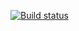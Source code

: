 [![Build status](https://ci.appveyor.com/api/projects/status/qwp8ddit5m4jvx71/branch/main?svg=true)](https://ci.appveyor.com/project/VasiliyMalyukov/rest-api/branch/main)
